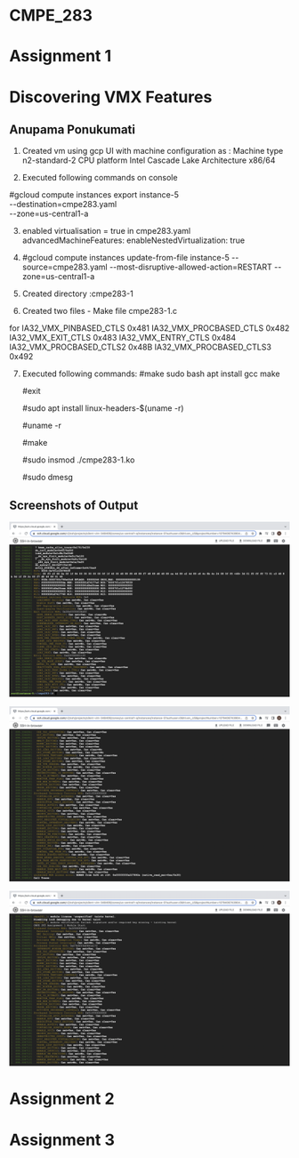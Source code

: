 # CMPE_283

# Assignment 1

# Discovering VMX Features

## Anupama Ponukumati

1. Created vm using gcp UI with machine configuration as :
Machine type n2-standard-2
CPU platform Intel Cascade Lake Architecture x86/64

2. Executed following commands on console

#gcloud compute instances export instance-5 \
--destination=cmpe283.yaml \
--zone=us-central1-a

3. enabled virtualisation = true in cmpe283.yaml
advancedMachineFeatures: enableNestedVirtualization: true


4. #gcloud compute instances update-from-file instance-5 --source=cmpe283.yaml --most-disruptive-allowed-action=RESTART --zone=us-central1-a


5. Created directory :cmpe283-1

6. Created two files - 
Make file
cmpe283-1.c

for IA32_VMX_PINBASED_CTLS 0x481 IA32_VMX_PROCBASED_CTLS 0x482 IA32_VMX_EXIT_CTLS 0x483 IA32_VMX_ENTRY_CTLS 0x484
IA32_VMX_PROCBASED_CTLS2 0x48B IA32_VMX_PROCBASED_CTLS3 0x492

7. Executed following commands:
#make sudo bash apt install gcc make

    #exit

    #sudo apt install linux-headers-$(uname -r)

    #uname -r

    #make

    #sudo insmod ./cmpe283-1.ko

    #sudo dmesg

## Screenshots of Output

![Screenshot 1](OutputImages/img1.png)

![Screenshot 2](OutputImages/img2.png)

![Screenshot 3](OutputImages/img3.png)




# Assignment 2



# Assignment 3






